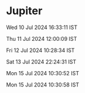 # Jupiter

Wed 10 Jul 2024 16:33:11 IST

Thu 11 Jul 2024 12:00:09 IST

Fri 12 Jul 2024 10:28:34 IST

Sat 13 Jul 2024 22:24:31 IST

Mon 15 Jul 2024 10:30:52 IST

Mon 15 Jul 2024 10:30:58 IST
